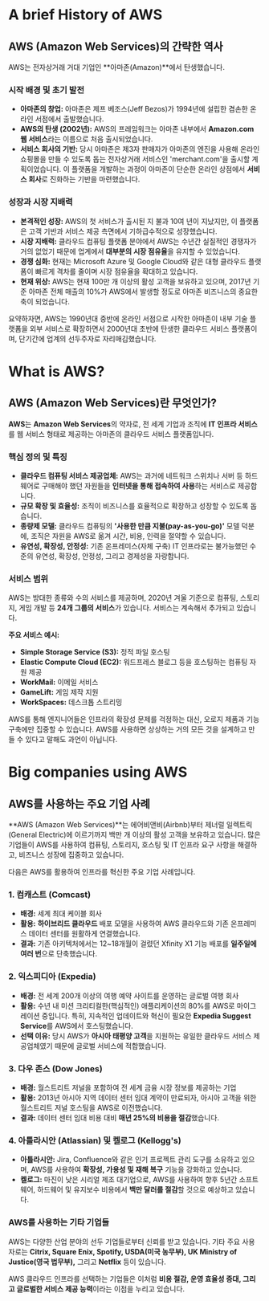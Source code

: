 # A brief History of AWS

## AWS (Amazon Web Services)의 간략한 역사

AWS는 전자상거래 거대 기업인 **아마존(Amazon)**에서 탄생했습니다.

### 시작 배경 및 초기 발전

* **아마존의 창업:** 아마존은 제프 베조스(Jeff Bezos)가 1994년에 설립한 겸손한 온라인 서점에서 출발했습니다.
* **AWS의 탄생 (2002년):** AWS의 프레임워크는 아마존 내부에서 **Amazon.com 웹 서비스**라는 이름으로 처음 출시되었습니다.
* **서비스 회사의 기반:** 당시 아마존은 제3자 판매자가 아마존의 엔진을 사용해 온라인 쇼핑몰을 만들 수 있도록 돕는 전자상거래 서비스인 'merchant.com'을 출시할 계획이었습니다. 이 플랫폼을 개발하는 과정이 아마존이 단순한 온라인 상점에서 **서비스 회사**로 진화하는 기반을 마련했습니다.

### 성장과 시장 지배력

* **본격적인 성장:** AWS의 첫 서비스가 출시된 지 불과 10여 년이 지났지만, 이 플랫폼은 고객 기반과 서비스 제공 측면에서 기하급수적으로 성장했습니다.
* **시장 지배력:** 클라우드 컴퓨팅 플랫폼 분야에서 AWS는 수년간 실질적인 경쟁자가 거의 없었기 때문에 업계에서 **대부분의 시장 점유율**을 유지할 수 있었습니다.
* **경쟁 심화:** 현재는 Microsoft Azure 및 Google Cloud와 같은 대형 클라우드 플랫폼이 빠르게 격차를 줄이며 시장 점유율을 확대하고 있습니다.
* **현재 위상:** AWS는 현재 100만 개 이상의 활성 고객을 보유하고 있으며, 2017년 기준 아마존 전체 매출의 10%가 AWS에서 발생할 정도로 아마존 비즈니스의 중요한 축이 되었습니다.

요약하자면, AWS는 1990년대 중반에 온라인 서점으로 시작한 아마존이 내부 기술 플랫폼을 외부 서비스로 확장하면서 2000년대 초반에 탄생한 클라우드 서비스 플랫폼이며, 단기간에 업계의 선두주자로 자리매김했습니다.

# What is AWS?

## AWS (Amazon Web Services)란 무엇인가?

**AWS**는 **Amazon Web Services**의 약자로, 전 세계 기업과 조직에 **IT 인프라 서비스**를 웹 서비스 형태로 제공하는 아마존의 클라우드 서비스 플랫폼입니다.

### 핵심 정의 및 특징

* **클라우드 컴퓨팅 서비스 제공업체:** AWS는 과거에 네트워크 스위치나 서버 등 하드웨어로 구매해야 했던 자원들을 **인터넷을 통해 접속하여 사용**하는 서비스로 제공합니다.
* **규모 확장 및 효율성:** 조직이 비즈니스를 효율적으로 확장하고 성장할 수 있도록 돕습니다.
* **종량제 모델:** 클라우드 컴퓨팅의 **'사용한 만큼 지불(pay-as-you-go)'** 모델 덕분에, 조직은 자원을 AWS로 옮겨 시간, 비용, 인력을 절약할 수 있습니다.
* **유연성, 확장성, 안정성:** 기존 온프레미스(자체 구축) IT 인프라로는 불가능했던 수준의 유연성, 확장성, 안정성, 그리고 경제성을 자랑합니다.

### 서비스 범위

AWS는 방대한 종류와 수의 서비스를 제공하며, 2020년 겨울 기준으로 컴퓨팅, 스토리지, 게임 개발 등 **24개 그룹의 서비스**가 있습니다. 서비스는 계속해서 추가되고 있습니다.

**주요 서비스 예시:**

* **Simple Storage Service (S3):** 정적 파일 호스팅
* **Elastic Compute Cloud (EC2):** 워드프레스 블로그 등을 호스팅하는 컴퓨팅 자원 제공
* **WorkMail:** 이메일 서비스
* **GameLift:** 게임 제작 지원
* **WorkSpaces:** 데스크톱 스트리밍

AWS를 통해 엔지니어들은 인프라의 확장성 문제를 걱정하는 대신, 오로지 제품과 기능 구축에만 집중할 수 있습니다. AWS를 사용하면 상상하는 거의 모든 것을 설계하고 만들 수 있다고 말해도 과언이 아닙니다.


# Big companies using AWS

## AWS를 사용하는 주요 기업 사례

**AWS (Amazon Web Services)**는 에어비앤비(Airbnb)부터 제너럴 일렉트릭(General Electric)에 이르기까지 백만 개 이상의 활성 고객을 보유하고 있습니다. 많은 기업들이 AWS를 사용하여 컴퓨팅, 스토리지, 호스팅 및 IT 인프라 요구 사항을 해결하고, 비즈니스 성장에 집중하고 있습니다.

다음은 AWS를 활용하여 인프라를 혁신한 주요 기업 사례입니다.

### 1. 컴캐스트 (Comcast)

* **배경:** 세계 최대 케이블 회사
* **활용:** **하이브리드 클라우드** 배포 모델을 사용하여 AWS 클라우드와 기존 온프레미스 데이터 센터를 원활하게 연결했습니다.
* **결과:** 기존 아키텍처에서는 12~18개월이 걸렸던 Xfinity X1 기능 배포를 **일주일에 여러 번**으로 단축했습니다.

### 2. 익스피디아 (Expedia)

* **배경:** 전 세계 200개 이상의 여행 예약 사이트를 운영하는 글로벌 여행 회사
* **활용:** 수년 내 미션 크리티컬한(핵심적인) 애플리케이션의 80%를 AWS로 마이그레이션 중입니다. 특히, 지속적인 업데이트와 혁신이 필요한 **Expedia Suggest Service**를 AWS에서 호스팅했습니다.
* **선택 이유:** 당시 AWS가 **아시아 태평양 고객**을 지원하는 유일한 클라우드 서비스 제공업체였기 때문에 글로벌 서비스에 적합했습니다.

### 3. 다우 존스 (Dow Jones)

* **배경:** 월스트리트 저널을 포함하여 전 세계 금융 시장 정보를 제공하는 기업
* **활용:** 2013년 아시아 지역 데이터 센터 임대 계약이 만료되자, 아시아 고객을 위한 월스트리트 저널 호스팅을 AWS로 이전했습니다.
* **결과:** 데이터 센터 임대 비용 대비 **매년 25%의 비용을 절감**했습니다.

### 4. 아틀라시안 (Atlassian) 및 켈로그 (Kellogg's)

* **아틀라시안:** Jira, Confluence와 같은 인기 프로젝트 관리 도구를 소유하고 있으며, AWS를 사용하여 **확장성, 가용성 및 재해 복구** 기능을 강화하고 있습니다.
* **켈로그:** 마진이 낮은 시리얼 제조 대기업으로, AWS를 사용하여 향후 5년간 소프트웨어, 하드웨어 및 유지보수 비용에서 **백만 달러를 절감**할 것으로 예상하고 있습니다.

### AWS를 사용하는 기타 기업들

AWS는 다양한 산업 분야의 선두 기업들로부터 신뢰를 받고 있습니다. 기타 주요 사용자로는 **Citrix, Square Enix, Spotify, USDA(미국 농무부), UK Ministry of Justice(영국 법무부),** 그리고 **Netflix** 등이 있습니다.

AWS 클라우드 인프라를 선택하는 기업들은 이처럼 **비용 절감, 운영 효율성 증대, 그리고 글로벌한 서비스 제공 능력**이라는 이점을 누리고 있습니다.

